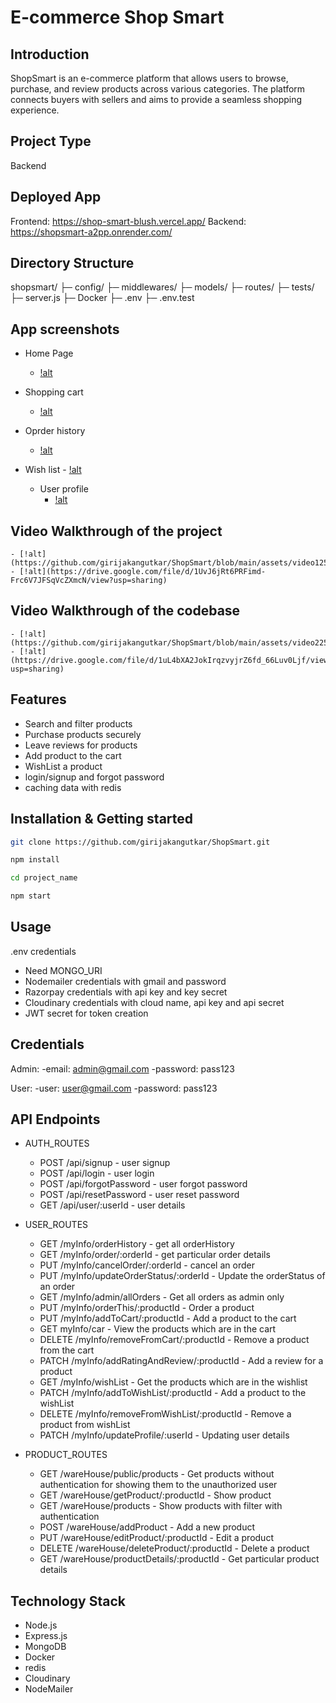 ﻿# E-commerce Shop Smart

## Introduction

ShopSmart is an e-commerce platform that allows users to browse, purchase, and review products across various categories. The platform connects buyers with sellers and aims to provide a seamless shopping experience.

## Project Type

Backend

## Deployed App

Frontend: https://shop-smart-blush.vercel.app/
Backend: https://shopsmart-a2pp.onrender.com/

## Directory Structure

shopsmart/
├─ config/
├─ middlewares/
├─ models/
├─ routes/
├─ tests/
├─ server.js
├─ Docker
├─ .env
├─ .env.test

## App screenshots

- Home Page
    - [!alt](https://github.com/girijakangutkar/ShopSmart/blob/main/assets/Screenshot%20(1408).png)

- Shopping cart
    - [!alt](https://github.com/girijakangutkar/ShopSmart/blob/main/assets/Screenshot%20(1409).png)

- Oprder history
    - [!alt](https://github.com/girijakangutkar/ShopSmart/blob/main/assets/Screenshot%20(1410).png)

- Wish list
      - [!alt](https://github.com/girijakangutkar/ShopSmart/blob/main/assets/Screenshot%20(1411).png)

  - User profile
      - [!alt](https://github.com/girijakangutkar/ShopSmart/blob/main/assets/Screenshot%20(1412).png)

## Video Walkthrough of the project
    - [!alt](https://github.com/girijakangutkar/ShopSmart/blob/main/assets/video1259025874.mp4)
    - [!alt](https://drive.google.com/file/d/1UvJ6jRt6PRFimd-Frc6V7JFSqVcZXmcN/view?usp=sharing)
    
## Video Walkthrough of the codebase
    - [!alt](https://github.com/girijakangutkar/ShopSmart/blob/main/assets/video2259025874.mp4)
    - [!alt](https://drive.google.com/file/d/1uL4bXA2JokIrqzvyjrZ6fd_66Luv0Ljf/view?usp=sharing)
## Features

- Search and filter products
- Purchase products securely
- Leave reviews for products
- Add product to the cart
- WishList a product
- login/signup and forgot password
- caching data with redis

## Installation & Getting started

```bash
git clone https://github.com/girijakangutkar/ShopSmart.git

npm install

cd project_name

npm start
```

## Usage

.env credentials

- Need MONGO_URI
- Nodemailer credentials with gmail and password
- Razorpay credentials with api key and key secret
- Cloudinary credentials with cloud name, api key and api secret
- JWT secret for token creation

## Credentials

Admin:
-email: admin@gmail.com
-password: pass123

User:
-user: user@gmail.com
-password: pass123

## API Endpoints

- AUTH_ROUTES
    - POST /api/signup - user signup
    - POST /api/login - user login
    - POST /api/forgotPassword - user forgot password
    - POST /api/resetPassword - user reset password
    - GET /api/user/:userId - user details

- USER_ROUTES
  - GET /myInfo/orderHistory - get all orderHistory
  - GET /myInfo/order/:orderId - get particular order details
  - PUT /myInfo/cancelOrder/:orderId - cancel an order
  - PUT /myInfo/updateOrderStatus/:orderId - Update the orderStatus of an order
  - GET /myInfo/admin/allOrders - Get all orders as admin only
  - PUT /myInfo/orderThis/:productId - Order a product
  - PUT /myInfo/addToCart/:productId - Add a product to the cart
  - GET myInfo/car - View the products which are in the cart
  - DELETE /myInfo/removeFromCart/:productId - Remove a product from the cart
  - PATCH /myInfo/addRatingAndReview/:productId - Add a review for a product
  - GET /myInfo/wishList - Get the products which are in the wishlist
  - PATCH /myInfo/addToWishList/:productId - Add a product to the wishList
  - DELETE /myInfo/removeFromWishList/:productId - Remove a product from wishList
  - PATCH /myInfo/updateProfile/:userId - Updating user details

- PRODUCT_ROUTES
  - GET /wareHouse/public/products - Get products without authentication for showing them to the unauthorized user
  - GET /wareHouse/getProduct/:productId - Show product
  - GET /wareHouse/products - Show products with filter with authentication
  - POST /wareHouse/addProduct - Add a new product
  - PUT /wareHouse/editProduct/:productId - Edit a product
  - DELETE /wareHouse/deleteProduct/:productId - Delete a product
  - GET /wareHouse/productDetails/:productId - Get particular product details

## Technology Stack

- Node.js
- Express.js
- MongoDB
- Docker
- redis
- Cloudinary
- NodeMailer


